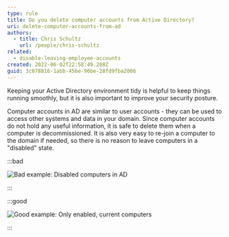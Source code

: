 ```yaml
---
type: rule
title: Do you delete computer accounts from Active Directory?
uri: delete-computer-accounts-from-ad
authors:
  - title: Chris Schultz
    url: /people/chris-schultz
related:
  - disable-leaving-employee-accounts
created: 2022-06-02T22:58:49.208Z
guid: 3c078816-1abb-456e-96be-28fd9fba2006
---
```

Keeping your Active Directory environment tidy is helpful to keep things running smoothly, but it is also important to improve your security posture.

<!--endintro-->

Computer accounts in AD are similar to user accounts - they can be used to access other systems and data in your domain. Since computer accounts do not hold any useful information, it is safe to delete them when a computer is decommissioned. It is also very easy to re-join a computer to the domain if needed, so there is no reason to leave computers in a "disabled" state.

:::bad

![Bad example: Disabled computers in AD](disabled-pcs.png)

:::

:::good

![Good example: Only enabled, current computers](enabled-pcs.png)

:::